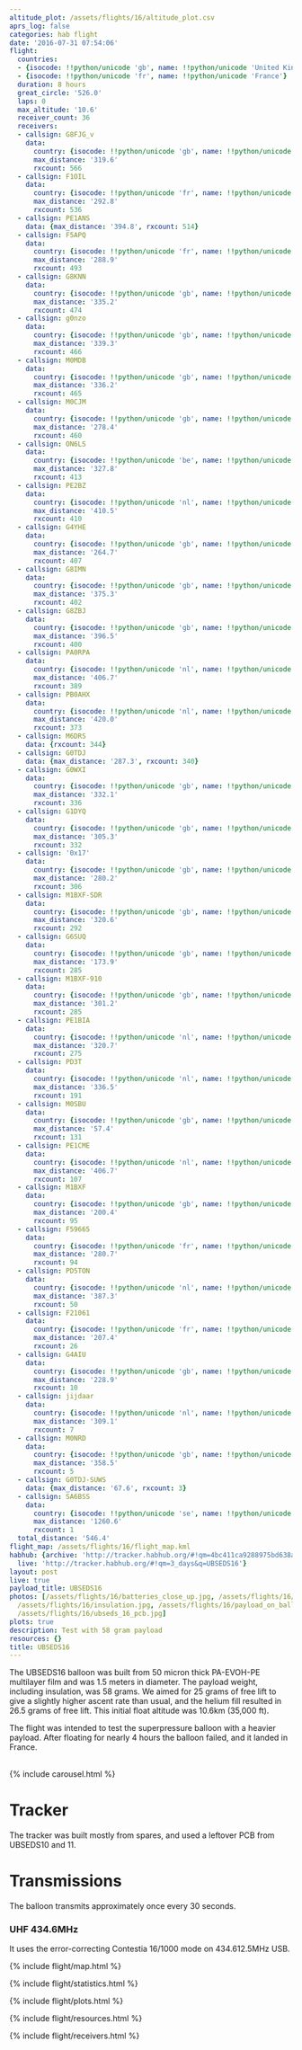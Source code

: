 ```yaml
---
altitude_plot: /assets/flights/16/altitude_plot.csv
aprs_log: false
categories: hab flight
date: '2016-07-31 07:54:06'
flight:
  countries:
  - {isocode: !!python/unicode 'gb', name: !!python/unicode 'United Kingdom'}
  - {isocode: !!python/unicode 'fr', name: !!python/unicode 'France'}
  duration: 8 hours
  great_circle: '526.0'
  laps: 0
  max_altitude: '10.6'
  receiver_count: 36
  receivers:
  - callsign: G8FJG_v
    data:
      country: {isocode: !!python/unicode 'gb', name: !!python/unicode 'United Kingdom'}
      max_distance: '319.6'
      rxcount: 566
  - callsign: F1OIL
    data:
      country: {isocode: !!python/unicode 'fr', name: !!python/unicode 'France'}
      max_distance: '292.8'
      rxcount: 536
  - callsign: PE1ANS
    data: {max_distance: '394.8', rxcount: 514}
  - callsign: F5APQ
    data:
      country: {isocode: !!python/unicode 'fr', name: !!python/unicode 'France'}
      max_distance: '288.9'
      rxcount: 493
  - callsign: G8KNN
    data:
      country: {isocode: !!python/unicode 'gb', name: !!python/unicode 'United Kingdom'}
      max_distance: '335.2'
      rxcount: 474
  - callsign: g0nzo
    data:
      country: {isocode: !!python/unicode 'gb', name: !!python/unicode 'United Kingdom'}
      max_distance: '339.3'
      rxcount: 466
  - callsign: M0MDB
    data:
      country: {isocode: !!python/unicode 'gb', name: !!python/unicode 'United Kingdom'}
      max_distance: '336.2'
      rxcount: 465
  - callsign: M0CJM
    data:
      country: {isocode: !!python/unicode 'gb', name: !!python/unicode 'United Kingdom'}
      max_distance: '278.4'
      rxcount: 460
  - callsign: ON6LS
    data:
      country: {isocode: !!python/unicode 'be', name: !!python/unicode 'Belgium'}
      max_distance: '327.8'
      rxcount: 413
  - callsign: PE2BZ
    data:
      country: {isocode: !!python/unicode 'nl', name: !!python/unicode 'Netherlands'}
      max_distance: '410.5'
      rxcount: 410
  - callsign: G4YHE
    data:
      country: {isocode: !!python/unicode 'gb', name: !!python/unicode 'United Kingdom'}
      max_distance: '264.7'
      rxcount: 407
  - callsign: G8IMN
    data:
      country: {isocode: !!python/unicode 'gb', name: !!python/unicode 'United Kingdom'}
      max_distance: '375.3'
      rxcount: 402
  - callsign: G8ZBJ
    data:
      country: {isocode: !!python/unicode 'gb', name: !!python/unicode 'United Kingdom'}
      max_distance: '396.5'
      rxcount: 400
  - callsign: PA0RPA
    data:
      country: {isocode: !!python/unicode 'nl', name: !!python/unicode 'Netherlands'}
      max_distance: '406.7'
      rxcount: 389
  - callsign: PB0AHX
    data:
      country: {isocode: !!python/unicode 'nl', name: !!python/unicode 'Netherlands'}
      max_distance: '420.0'
      rxcount: 373
  - callsign: M6DRS
    data: {rxcount: 344}
  - callsign: G0TDJ
    data: {max_distance: '287.3', rxcount: 340}
  - callsign: G0WXI
    data:
      country: {isocode: !!python/unicode 'gb', name: !!python/unicode 'United Kingdom'}
      max_distance: '332.1'
      rxcount: 336
  - callsign: G1DYQ
    data:
      country: {isocode: !!python/unicode 'gb', name: !!python/unicode 'United Kingdom'}
      max_distance: '305.3'
      rxcount: 332
  - callsign: '0x17'
    data:
      country: {isocode: !!python/unicode 'gb', name: !!python/unicode 'United Kingdom'}
      max_distance: '280.2'
      rxcount: 306
  - callsign: M1BXF-SDR
    data:
      country: {isocode: !!python/unicode 'gb', name: !!python/unicode 'United Kingdom'}
      max_distance: '320.6'
      rxcount: 292
  - callsign: G6SUQ
    data:
      country: {isocode: !!python/unicode 'gb', name: !!python/unicode 'United Kingdom'}
      max_distance: '173.9'
      rxcount: 285
  - callsign: M1BXF-910
    data:
      country: {isocode: !!python/unicode 'gb', name: !!python/unicode 'United Kingdom'}
      max_distance: '301.2'
      rxcount: 285
  - callsign: PE1BIA
    data:
      country: {isocode: !!python/unicode 'nl', name: !!python/unicode 'Netherlands'}
      max_distance: '320.7'
      rxcount: 275
  - callsign: PD3T
    data:
      country: {isocode: !!python/unicode 'nl', name: !!python/unicode 'Netherlands'}
      max_distance: '336.5'
      rxcount: 191
  - callsign: M0SBU
    data:
      country: {isocode: !!python/unicode 'gb', name: !!python/unicode 'United Kingdom'}
      max_distance: '57.4'
      rxcount: 131
  - callsign: PE1CME
    data:
      country: {isocode: !!python/unicode 'nl', name: !!python/unicode 'Netherlands'}
      max_distance: '406.7'
      rxcount: 107
  - callsign: M1BXF
    data:
      country: {isocode: !!python/unicode 'gb', name: !!python/unicode 'United Kingdom'}
      max_distance: '200.4'
      rxcount: 95
  - callsign: F59665
    data:
      country: {isocode: !!python/unicode 'fr', name: !!python/unicode 'France'}
      max_distance: '280.7'
      rxcount: 94
  - callsign: PD5TON
    data:
      country: {isocode: !!python/unicode 'nl', name: !!python/unicode 'Netherlands'}
      max_distance: '387.3'
      rxcount: 50
  - callsign: F21061
    data:
      country: {isocode: !!python/unicode 'fr', name: !!python/unicode 'France'}
      max_distance: '207.4'
      rxcount: 26
  - callsign: G4AIU
    data:
      country: {isocode: !!python/unicode 'gb', name: !!python/unicode 'United Kingdom'}
      max_distance: '228.9'
      rxcount: 10
  - callsign: jijdaar
    data:
      country: {isocode: !!python/unicode 'nl', name: !!python/unicode 'Netherlands'}
      max_distance: '309.1'
      rxcount: 7
  - callsign: M0NRD
    data:
      country: {isocode: !!python/unicode 'gb', name: !!python/unicode 'United Kingdom'}
      max_distance: '358.5'
      rxcount: 5
  - callsign: G0TDJ-SUWS
    data: {max_distance: '67.6', rxcount: 3}
  - callsign: SA6BSS
    data:
      country: {isocode: !!python/unicode 'se', name: !!python/unicode 'Sweden'}
      max_distance: '1260.6'
      rxcount: 1
  total_distance: '546.4'
flight_map: /assets/flights/16/flight_map.kml
habhub: {archive: 'http://tracker.habhub.org/#!qm=4bc411ca9288975bd638a091415b5ad2',
  live: 'http://tracker.habhub.org/#!qm=3_days&q=UBSEDS16'}
layout: post
live: true
payload_title: UBSEDS16
photos: [/assets/flights/16/batteries_close_up.jpg, /assets/flights/16/free_lift.jpg,
  /assets/flights/16/insulation.jpg, /assets/flights/16/payload_on_balloon.jpg, /assets/flights/16/santeri_holding.jpg,
  /assets/flights/16/ubseds_16_pcb.jpg]
plots: true
description: Test with 58 gram payload
resources: {}
title: UBSEDS16
---
```


The UBSEDS16 balloon was built from 50 micron thick PA-EVOH-PE
multilayer film and was 1.5 meters in diameter. The payload weight,
including insulation, was 58 grams. We aimed for 25 grams of free lift
to give a slightly higher ascent rate than usual, and the helium fill
resulted in 26.5 grams of free lift. This initial float altitude was
10.6km (35,000 ft).

The flight was intended to test the superpressure balloon with a
heavier payload. After floating for nearly 4 hours the balloon failed,
and it landed in France.

<!--more-->

<br/>
{% include carousel.html %}
<br/>

# Tracker

The tracker was built mostly from spares, and used a leftover PCB from
UBSEDS10 and 11.

# Transmissions

The balloon transmits approximately once every 30 seconds.

### UHF 434.6MHz

It uses the error-correcting Contestia 16/1000 mode on 434.612.5MHz USB.

{% include flight/map.html %}

{% include flight/statistics.html %}

{% include flight/plots.html %}

{% include flight/resources.html %}

{% include flight/receivers.html %}
